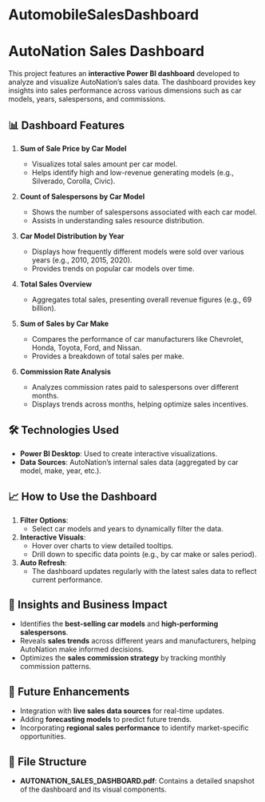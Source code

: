 # AutomobileSalesDashboard

# AutoNation Sales Dashboard

This project features an **interactive Power BI dashboard** developed to analyze and visualize AutoNation’s sales data. The dashboard provides key insights into sales performance across various dimensions such as car models, years, salespersons, and commissions.

## 📊 **Dashboard Features**

1. **Sum of Sale Price by Car Model**  
   - Visualizes total sales amount per car model.
   - Helps identify high and low-revenue generating models (e.g., Silverado, Corolla, Civic).

2. **Count of Salespersons by Car Model**  
   - Shows the number of salespersons associated with each car model.
   - Assists in understanding sales resource distribution.

3. **Car Model Distribution by Year**  
   - Displays how frequently different models were sold over various years (e.g., 2010, 2015, 2020).
   - Provides trends on popular car models over time.

4. **Total Sales Overview**  
   - Aggregates total sales, presenting overall revenue figures (e.g., 69 billion).

5. **Sum of Sales by Car Make**  
   - Compares the performance of car manufacturers like Chevrolet, Honda, Toyota, Ford, and Nissan.
   - Provides a breakdown of total sales per make.

6. **Commission Rate Analysis**  
   - Analyzes commission rates paid to salespersons over different months.
   - Displays trends across months, helping optimize sales incentives.

## 🛠️ **Technologies Used**

- **Power BI Desktop**: Used to create interactive visualizations.
- **Data Sources**: AutoNation’s internal sales data (aggregated by car model, make, year, etc.).

## 📈 **How to Use the Dashboard**

1. **Filter Options**: 
   - Select car models and years to dynamically filter the data.
2. **Interactive Visuals**:
   - Hover over charts to view detailed tooltips.
   - Drill down to specific data points (e.g., by car make or sales period).
3. **Auto Refresh**: 
   - The dashboard updates regularly with the latest sales data to reflect current performance.

## 🎯 **Insights and Business Impact**

- Identifies the **best-selling car models** and **high-performing salespersons**.
- Reveals **sales trends** across different years and manufacturers, helping AutoNation make informed decisions.
- Optimizes the **sales commission strategy** by tracking monthly commission patterns.

## 🚀 **Future Enhancements**

- Integration with **live sales data sources** for real-time updates.
- Adding **forecasting models** to predict future trends.
- Incorporating **regional sales performance** to identify market-specific opportunities.

## 📂 **File Structure**

- **AUTONATION_SALES_DASHBOARD.pdf**: Contains a detailed snapshot of the dashboard and its visual components.
